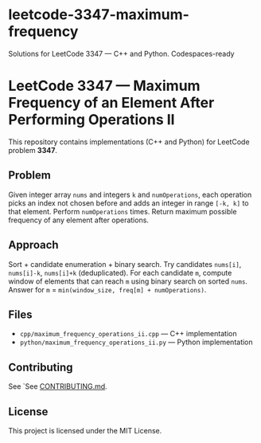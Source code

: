 # leetcode-3347-maximum-frequency
Solutions for LeetCode 3347 — C++ and Python. Codespaces-ready
# LeetCode 3347 — Maximum Frequency of an Element After Performing Operations II


This repository contains implementations (C++ and Python) for LeetCode problem **3347**.


## Problem
Given integer array `nums` and integers `k` and `numOperations`, each operation picks an index not chosen before and adds an integer in range `[-k, k]` to that element. Perform `numOperations` times. Return maximum possible frequency of any element after operations.


## Approach
Sort + candidate enumeration + binary search.
Try candidates `nums[i]`, `nums[i]-k`, `nums[i]+k` (deduplicated). For each candidate `m`, compute window of elements that can reach `m` using binary search on sorted `nums`. Answer for `m` = `min(window_size, freq[m] + numOperations)`.


## Files
- `cpp/maximum_frequency_operations_ii.cpp` — C++ implementation
- `python/maximum_frequency_operations_ii.py` — Python implementation


## Contributing
See `See [CONTRIBUTING.md](./CONTRIBUTING.md).


## License
This project is licensed under the MIT License.